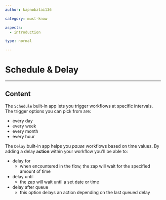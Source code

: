 ```yaml
---
author: kapnobatai136

category: must-know

aspects:
  - introduction

type: normal

---
```


# Schedule & Delay

---
## Content

The `Schedule` built-in app lets you trigger workflows at specific intervals. The trigger options you can pick from are: 
- every day
- every week
- every month
- every hour

The `Delay` built-in app helps you _pause_ workflows based on time values. By adding a delay **action** within your workflow you'll be able to:
- delay for
    - when encountered in the flow, the zap will wait for the specified amount of time
- delay until
    - the zap will wait until a set date or time
- delay after queue
    - this option delays an action depending on the last queued delay
